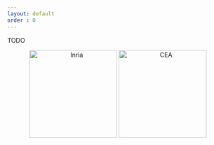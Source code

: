 ```yaml
---
layout: default
order : 0
---
```


TODO

<center>
<img src="{{ site.baseurl }}/img/inria.png" alt="Inria" style="width: 200px;"/>
<img src="{{ site.baseurl }}/img/#.png" alt="CEA" style="width: 200px;"/>
</center>
